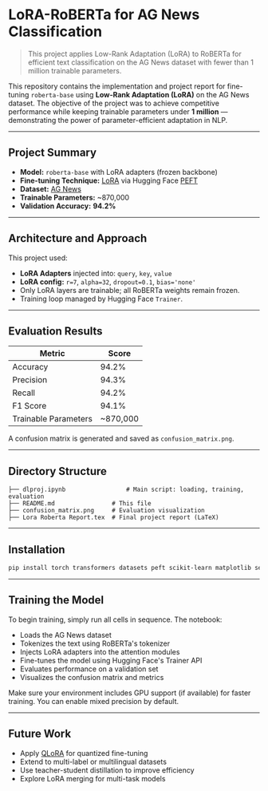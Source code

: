 
# LoRA-RoBERTa for AG News Classification

> This project applies Low-Rank Adaptation (LoRA) to RoBERTa for efficient text classification on the AG News dataset with fewer than 1 million trainable parameters.

This repository contains the implementation and project report for fine-tuning `roberta-base` using **Low-Rank Adaptation (LoRA)** on the AG News dataset. The objective of the project was to achieve competitive performance while keeping trainable parameters under **1 million** — demonstrating the power of parameter-efficient adaptation in NLP.

---

## Project Summary

- **Model:** `roberta-base` with LoRA adapters (frozen backbone)
- **Fine-tuning Technique:** [LoRA](https://arxiv.org/abs/2106.09685) via Hugging Face [PEFT](https://github.com/huggingface/peft)
- **Dataset:** [AG News](https://huggingface.co/datasets/ag_news)
- **Trainable Parameters:** ~870,000
- **Validation Accuracy:** **94.2%**

---

## Architecture and Approach

This project used:
- **LoRA Adapters** injected into: `query`, `key`, `value`
- **LoRA config:** `r=7`, `alpha=32`, `dropout=0.1`, `bias='none'`
- Only LoRA layers are trainable; all RoBERTa weights remain frozen.
- Training loop managed by Hugging Face `Trainer`.

---

## Evaluation Results

| Metric               | Score     |
|----------------------|-----------|
| Accuracy             | 94.2%     |
| Precision            | 94.3%     |
| Recall               | 94.2%     |
| F1 Score             | 94.1%     |
| Trainable Parameters | ~870,000  |

A confusion matrix is generated and saved as `confusion_matrix.png`.

---

## Directory Structure

```
├── dlproj.ipynb                 # Main script: loading, training, evaluation
├── README.md                # This file
├── confusion_matrix.png     # Evaluation visualization
├── Lora Roberta Report.tex  # Final project report (LaTeX)
```

---

## Installation

```bash
pip install torch transformers datasets peft scikit-learn matplotlib seaborn
```
---
## Training the Model

To begin training, simply run all cells in sequence. The notebook:
- Loads the AG News dataset
- Tokenizes the text using RoBERTa's tokenizer
- Injects LoRA adapters into the attention modules
- Fine-tunes the model using Hugging Face's Trainer API
- Evaluates performance on a validation set
- Visualizes the confusion matrix and metrics

Make sure your environment includes GPU support (if available) for faster training. You can enable mixed precision by default.

---

## Future Work

- Apply [QLoRA](https://arxiv.org/abs/2305.14314) for quantized fine-tuning
- Extend to multi-label or multilingual datasets
- Use teacher-student distillation to improve efficiency
- Explore LoRA merging for multi-task models
